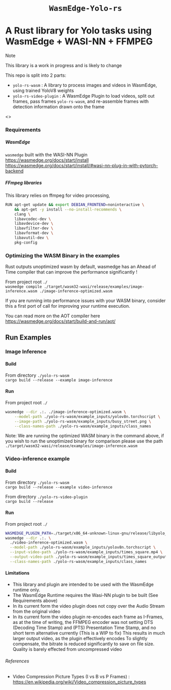 <div align="center">
  <h1><code>WasmEdge-Yolo-rs</code></h1>
  </p>
</div>

# A Rust library for Yolo tasks using WasmEdge + WASI-NN + FFMPEG 

> [!NOTE]  
> This library is a work in progress and is likely to change

This repo is split into 2 parts: 
- `yolo-rs-wasm` : A library to process images and videos in WasmEdge, using trained YoloV8 weights
- `yolo-rs-video-plugin` : A WasmEdge Plugin to load videos, split out frames, pass frames `yolo-rs-wasm`, and re-assemble frames with detection information drawn onto the frame

<>


### Requirements

##### WasmEdge
`wasmedge` built with the WASI-NN Plugin  
https://wasmedge.org/docs/start/install  
https://wasmedge.org/docs/start/install/#wasi-nn-plug-in-with-pytorch-backend  


##### FFmpeg libraries
This library relies on ffmpeg for video processing, 

```bash
RUN apt-get update && export DEBIAN_FRONTEND=noninteractive \
    && apt-get -y install --no-install-recommends \
    clang \
    libavcodec-dev \
    libavdevice-dev \
    libavfilter-dev \
    libavformat-dev \
    libavutil-dev \
    pkg-config
```


### Optimizing the WASM Binary in the examples  
Rust outputs unoptimized wasm by default, wasmedge has an Ahead of Time compiler that can improve the performance significantly !

From project root `./`  
`wasmedge compile ./target/wasm32-wasi/release/examples/image-inference.wasm ./image-inference-optimized.wasm`

If you are running into performance issues with your WASM binary, consider this a first port of call for improving your runtime execution. 

You can read more on the AOT compiler here 
https://wasmedge.org/docs/start/build-and-run/aot/


## Run Examples 
### Image Inference  
#### Build  
From directory `./yolo-rs-wasm`  
`cargo build --release --example image-inference`  
  


#### Run  
From project root `./`  
```bash
wasmedge --dir .:. ./image-inference-optimized.wasm \
    --model-path ./yolo-rs-wasm/example_inputs/yolov8n.torchscript \
    --image-path ./yolo-rs-wasm/example_inputs/busy_street.png \
    --class-names-path ./yolo-rs-wasm/example_inputs/class_names
```

Note: We are running the optimized WASM binary in the command above, if you wish to run the unoptimized binary for comparison please use the path `./target/wasm32-wasi/release/examples/image-inference.wasm`


### Video-inference example
#### Build  
From directory `./yolo-rs-wasm`  
`cargo build --release --example video-inference`  

From directory `./yolo-rs-video-plugin`  
`cargo build --release`  

#### Run  
From project root `./`
```bash
WASMEDGE_PLUGIN_PATH=./target/x86_64-unknown-linux-gnu/release/libyolo_rs_video_plugin.so   \
wasmedge --dir .:. \
  ./video-inference-optimized.wasm \
  --model-path ./yolo-rs-wasm/example_inputs/yolov8n.torchscript \
  --input-video-path ./yolo-rs-wasm/example_inputs/times_square.mp4 \
  --output-video-path ./yolo-rs-wasm/example_inputs/times_square_output.mp4 \
  --class-names-path ./yolo-rs-wasm/example_inputs/class_names
```


#### Limitations 
- This library and plugin are intended to be used with the WasmEdge runtime only.
- The WasmEdge Runtime requires the Wasi-NN plugin to be built (See Requirements above)
- In its current form the video plugin does not copy over the Audio Stream from the original video 
- In its current form the video plugin re-encodes each frame as I-Frames, as at the time of writing, the FFMPEG encoder was not setting DTS (Decoding Time Stamp) and (PTS) Presentation Time Stamp, and no short term alternative currently (This is a WIP to fix)
This results in much larger output video, as the plugin effectively encodes 
To slightly compensate, the bitrate is reduced significantly to save on file size. Quality is barely effected from uncompressed video

###### References 
- Video Compression Picture Types (I vs B vs P Frames) : https://en.wikipedia.org/wiki/Video_compression_picture_types
